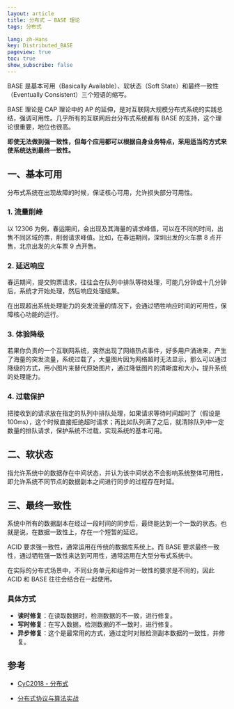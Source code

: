 ```yaml
---
layout: article
title: 分布式 — BASE 理论
tags: 分布式

lang: zh-Hans
key: Distributed_BASE
pageview: true
toc: true
show_subscribe: false
---
```


BASE 是基本可用（Basically Available）、软状态（Soft State）和最终一致性（Eventually Consistent）三个短语的缩写。

BASE 理论是 CAP 理论中的 AP 的延伸，是对互联网大规模分布式系统的实践总结，强调可用性。几乎所有的互联网后台分布式系统都有 BASE 的支持，这个理论很重要，地位也很高。

**即使无法做到强一致性，但每个应用都可以根据自身业务特点，采用适当的方式来使系统达到最终一致性。**

## 一、基本可用

分布式系统在出现故障的时候，保证核心可用，允许损失部分可用性。

### 1. 流量削峰

以 12306 为例，春运期间，会出现及其海量的请求峰值，可以在不同的时间，出售不同区域的票，削弱请求峰值。比如，在春运期间，深圳出发的火车票 8 点开售，北京出发的火车票 9 点开售。

### 2. 延迟响应

春运期间，提交购票请求，往往会在队列中排队等待处理，可能几分钟或十几分钟后，系统才开始处理，然后响应处理结果。

在出现超出系统处理能力的突发流量的情况下，会通过牺牲响应时间的可用性，保障核心功能的运行。

### 3. 体验降级

若果你负责的一个互联网系统，突然出现了网络热点事件，好多用户涌进来，产生了海量的突发流量，系统过载了，大量图片因为网络超时无法显示，那么可以通过降级的方式，用小图片来替代原始图片，通过降低图片的清晰度和大小，提升系统的处理能力。

### 4. 过载保护

把接收到的请求放在指定的队列中排队处理，如果请求等待时间超时了（假设是 100ms），这个时候直接拒绝超时请求；再比如队列满了之后，就清除队列中一定数量的排队请求，保护系统不过载，实现系统的基本可用。

## 二、软状态

指允许系统中的数据存在中间状态，并认为该中间状态不会影响系统整体可用性，即允许系统不同节点的数据副本之间进行同步的过程存在时延。

## 三、最终一致性

系统中所有的数据副本在经过一段时间的同步后，最终能达到一个一致的状态。也就是说，在数据一致性上，存在一个短暂的延迟。

ACID 要求强一致性，通常运用在传统的数据库系统上。而 BASE 要求最终一致性，通过牺牲强一致性来达到可用性，通常运用在大型分布式系统中。

在实际的分布式场景中，不同业务单元和组件对一致性的要求是不同的，因此 ACID 和 BASE 往往会结合在一起使用。

### 具体方式

- **读时修复**：在读取数据时，检测数据的不一致，进行修复。
- **写时修复**：在写入数据，检测数据的不一致时，进行修复。
- **异步修复**：这个是最常用的方式，通过定时对账检测副本数据的一致性，并修复。


## 参考

- [CyC2018 - 分布式](https://github.com/CyC2018/CS-Notes/blob/master/notes/分布式.md)

- [分布式协议与算法实战](https://time.geekbang.org/column/intro/100046101)

